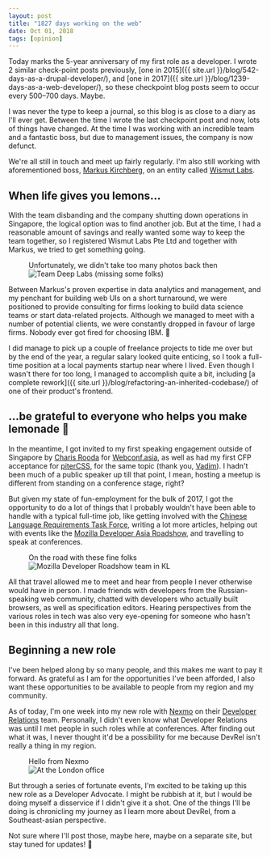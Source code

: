 ```yaml
---
layout: post
title: "1827 days working on the web"
date: Oct 01, 2018
tags: [opinion]
---
```

Today marks the 5-year anniversary of my first role as a developer. I wrote 2 similar check-point posts previously, [one in 2015]({{ site.url }}/blog/542-days-as-a-drupal-developer/), and [one in 2017]({{ site.url }}/blog/1239-days-as-a-web-developer/), so these checkpoint blog posts seem to occur every 500–700 days. Maybe.

I was never the type to keep a journal, so this blog is as close to a diary as I'll ever get. Between the time I wrote the last checkpoint post and now, lots of things have changed. At the time I was working with an incredible team and a fantastic boss, but due to management issues, the company is now defunct.

We're all still in touch and meet up fairly regularly. I'm also still working with aforementioned boss, [Markus Kirchberg](https://sg.linkedin.com/in/markuskirchberg), on an entity called [Wismut Labs](https://www.wismutlabs.com).

## When life gives you lemons…

With the team disbanding and the company shutting down operations in Singapore, the logical option was to find another job. But at the time, I had a reasonable amount of savings and really wanted some way to keep the team together, so I registered Wismut Labs Pte Ltd and together with Markus, we tried to get something going.

<figure>
    <figcaption>Unfortunately, we didn't take too many photos back then</figcaption>
    <img srcset="{{ site.url }}/assets/images/posts/1827-days/deeplabs-480.jpg 480w, {{ site.url }}/assets/images/posts/1827-days/deeplabs-640.jpg 640w, {{ site.url }}/assets/images/posts/1827-days/deeplabs-960.jpg 960w, {{ site.url }}/assets/images/posts/1827-days/deeplabs-1280.jpg 1280w" sizes="(max-width: 400px) 100vw, (max-width: 960px) 75vw, 640px" src="{{ site.url }}/assets/images/posts/1827-days/deeplabs-640.jpg" alt="Team Deep Labs (missing some folks)">
</figure>

Between Markus's proven expertise in data analytics and management, and my penchant for building web UIs on a short turnaround, we were positioned to provide consulting for firms looking to build data science teams or start data-related projects. Although we managed to meet with a number of potential clients, we were constantly dropped in favour of large firms. Nobody ever got fired for choosing IBM. <span class="emoji" role="img" tabindex="0" aria-label="person shrugging">&#x1F937;</span>

I did manage to pick up a couple of freelance projects to tide me over but by the end of the year, a regular salary looked quite enticing, so I took a full-time position at a local payments startup near where I lived. Even though I wasn't there for too long, I managed to accomplish quite a bit, including [a complete rework]({{ site.url }}/blog/refactoring-an-inherited-codebase/) of one of their product's frontend.

## …be grateful to everyone who helps you make lemonade <span class="emoji" role="img" tabindex="0" aria-label="lemon">&#x1F34B;</span>

In the meantime, I got invited to my first speaking engagement outside of Singapore by [Charis Rooda](https://imakewebsites.hk/) for [Webconf.asia](https://www.webconf.asia/), as well as had my first CFP acceptance for [piterCSS](https://pitercss.com/), for the same topic (thank you, [Vadim](https://twitter.com/pepelsbey)). I hadn't been much of a public speaker up till that point, I mean, hosting a meetup is different from standing on a conference stage, right?

But given my state of fun-employment for the bulk of 2017, I got the opportunity to do a lot of things that I probably wouldn't have been able to handle with a typical full-time job, like getting involved with the [Chinese Language Requirements Task Force](http://w3c.github.io/clreq/charter/), writing a lot more articles, helping out with events like the [Mozilla Developer Asia Roadshow](https://hacks.mozilla.org/2017/02/devroadshow/), and travelling to speak at conferences.

<figure>
    <figcaption>On the road with these fine folks</figcaption>
    <img srcset="{{ site.url }}/assets/images/posts/1827-days/moz-480.jpg 480w, {{ site.url }}/assets/images/posts/1827-days/moz-640.jpg 640w, {{ site.url }}/assets/images/posts/1827-days/moz-960.jpg 960w, {{ site.url }}/assets/images/posts/1827-days/moz-1280.jpg 1280w" sizes="(max-width: 400px) 100vw, (max-width: 960px) 75vw, 640px" src="{{ site.url }}/assets/images/posts/1827-days/moz-640.jpg" alt="Mozilla Developer Roadshow team in KL">
</figure>

All that travel allowed me to meet and hear from people I never otherwise would have in person. I made friends with developers from the Russian-speaking web community, chatted with developers who actually built browsers, as well as specification editors. Hearing perspectives from the various roles in tech was also very eye-opening for someone who hasn't been in this industry all that long.

## Beginning a new role

I've been helped along by so many people, and this makes me want to pay it forward. As grateful as I am for the opportunities I've been afforded, I also want these opportunities to be available to people from my region and my community.

As of today, I'm one week into my new role with [Nexmo](https://www.nexmo.com/) on their [Developer Relations](https://www.nexmo.com/blog/2017/03/14/one-year-developer-relations-nexmo-dr/) team. Personally, I didn't even know what Developer Relations was until I met people in such roles while at conferences. After finding out what it was, I never thought it'd be a possibility for me because DevRel isn't really a thing in my region.

<figure>
    <figcaption>Hello from Nexmo</figcaption>
    <img srcset="{{ site.url }}/assets/images/posts/1827-days/nexmo-480.jpg 480w, {{ site.url }}/assets/images/posts/1827-days/nexmo-640.jpg 640w, {{ site.url }}/assets/images/posts/1827-days/nexmo-960.jpg 960w, {{ site.url }}/assets/images/posts/1827-days/nexmo-1280.jpg 1280w" sizes="(max-width: 400px) 100vw, (max-width: 960px) 75vw, 640px" src="{{ site.url }}/assets/images/posts/1827-days/nexmo-640.jpg" alt="At the London office">
</figure>

But through a series of fortunate events, I'm excited to be taking up this new role as a Developer Advocate. I might be rubbish at it, but I would be doing myself a disservice if I didn't give it a shot. One of the things I'll be doing is chronicling my journey as I learn more about DevRel, from a Southeast-asian perspective.

Not sure where I'll post those, maybe here, maybe on a separate site, but stay tuned for updates! <span class="emoji" role="img" tabindex="0" aria-label="person dancing">&#x1F483;</span>